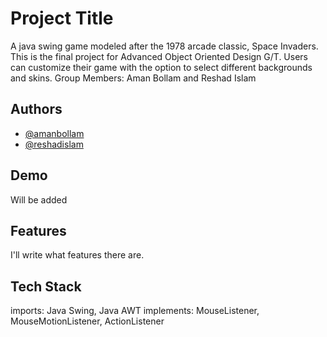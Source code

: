 
# Project Title

A java swing game modeled after the 1978 arcade classic, Space Invaders. This is the final project for Advanced Object Oriented Design G/T. Users can customize their game with the option to select different backgrounds and skins. Group Members: Aman Bollam and Reshad Islam
## Authors

- [@amanbollam](https://github.com/Aman-Bollam)
- [@reshadislam](https://github.com/Reshad05)


## Demo

Will be added

## Features

I'll write what features there are.


## Tech Stack

imports: Java Swing, Java AWT
implements: MouseListener, MouseMotionListener, ActionListener
